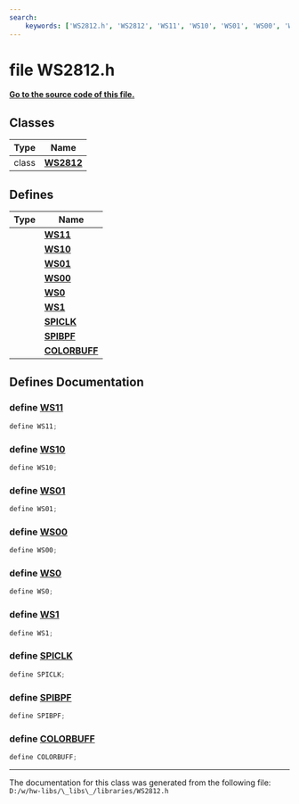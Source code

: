 ```yaml
---
search:
    keywords: ['WS2812.h', 'WS2812', 'WS11', 'WS10', 'WS01', 'WS00', 'WS0', 'WS1', 'SPICLK', 'SPIBPF', 'COLORBUFF']
---
```


# file WS2812.h

**[Go to the source code of this file.](_w_s2812_8h_source.md)**
## Classes

|Type|Name|
|-----|-----|
|class|[**WS2812**](class_w_s2812.md)|


## Defines

|Type|Name|
|-----|-----|
||[**WS11**](_w_s2812_8h.md#1a1e6093735c694d135c7b039b6eb81c9c)|
||[**WS10**](_w_s2812_8h.md#1a6e29142d4ec06753d702503692d1ae4a)|
||[**WS01**](_w_s2812_8h.md#1a7d1ba680149bfe9bab3f329e4562ec47)|
||[**WS00**](_w_s2812_8h.md#1a79e5a6d3b9937fe2aa2f8327f4b7e445)|
||[**WS0**](_w_s2812_8h.md#1a76f9205d58701071df33c54f6cccb3a2)|
||[**WS1**](_w_s2812_8h.md#1a0a313536e47f608a8ab563dfaa99626e)|
||[**SPICLK**](_w_s2812_8h.md#1afd196d9b1d680711b2be6a32aab3bb9f)|
||[**SPIBPF**](_w_s2812_8h.md#1ae64a4f0dc187701f1fb627d7180680db)|
||[**COLORBUFF**](_w_s2812_8h.md#1aeda976e0da95107b71293ff987a56835)|


## Defines Documentation

### define <a id="1a1e6093735c694d135c7b039b6eb81c9c" href="#1a1e6093735c694d135c7b039b6eb81c9c">WS11</a>

```cpp
define WS11;
```



### define <a id="1a6e29142d4ec06753d702503692d1ae4a" href="#1a6e29142d4ec06753d702503692d1ae4a">WS10</a>

```cpp
define WS10;
```



### define <a id="1a7d1ba680149bfe9bab3f329e4562ec47" href="#1a7d1ba680149bfe9bab3f329e4562ec47">WS01</a>

```cpp
define WS01;
```



### define <a id="1a79e5a6d3b9937fe2aa2f8327f4b7e445" href="#1a79e5a6d3b9937fe2aa2f8327f4b7e445">WS00</a>

```cpp
define WS00;
```



### define <a id="1a76f9205d58701071df33c54f6cccb3a2" href="#1a76f9205d58701071df33c54f6cccb3a2">WS0</a>

```cpp
define WS0;
```



### define <a id="1a0a313536e47f608a8ab563dfaa99626e" href="#1a0a313536e47f608a8ab563dfaa99626e">WS1</a>

```cpp
define WS1;
```



### define <a id="1afd196d9b1d680711b2be6a32aab3bb9f" href="#1afd196d9b1d680711b2be6a32aab3bb9f">SPICLK</a>

```cpp
define SPICLK;
```



### define <a id="1ae64a4f0dc187701f1fb627d7180680db" href="#1ae64a4f0dc187701f1fb627d7180680db">SPIBPF</a>

```cpp
define SPIBPF;
```



### define <a id="1aeda976e0da95107b71293ff987a56835" href="#1aeda976e0da95107b71293ff987a56835">COLORBUFF</a>

```cpp
define COLORBUFF;
```





----------------------------------------
The documentation for this class was generated from the following file: `D:/w/hw-libs/\_libs\_/libraries/WS2812.h`
